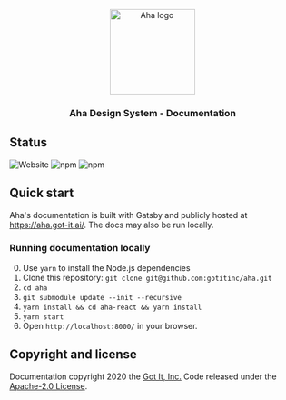 <p align="center">
  <a href="https://aha.got-it.ai">
    <img src="https://raw.githubusercontent.com/gotitinc/aha-assets/master/origin/ahaui-logo-trasparent.svg" alt="Aha logo" width="150" height="150">
  </a>
</p>

<h3 align="center">Aha Design System - Documentation</h3>


## Status

![Website](https://img.shields.io/website?url=https%3A%2F%2Faha.got-it.ai&label=Documentation)
![npm](https://img.shields.io/npm/v/@ahaui/css?label=CSS)
![npm](https://img.shields.io/npm/v/@ahaui/react?label=React)
## Quick start 

Aha's documentation is built with Gatsby and publicly hosted at https://aha.got-it.ai/. The docs may also be run locally.

### Running documentation locally

0. Use `yarn` to install the Node.js dependencies
1. Clone this repository: `git clone git@github.com:gotitinc/aha.git`
2. `cd aha`
3. `git submodule update --init --recursive`
4. `yarn install && cd aha-react && yarn install`
5. `yarn start`
6. Open `http://localhost:8000/` in your browser.


## Copyright and license

Documentation copyright 2020 the [Got It, Inc.](https://www.got-it.ai) Code released under the [Apache-2.0 License](https://github.com/gotitinc/aha/blob/master/LICENSE).
